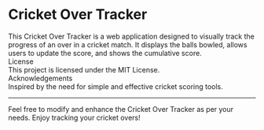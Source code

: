 # Cricket Over Tracker

This Cricket Over Tracker is a web application designed to visually track the progress of an over in a cricket match. It displays the balls bowled, allows users to update the score, and shows the cumulative score.
<br>
License<br>
This project is licensed under the MIT License.
<br>
Acknowledgements<br>
Inspired by the need for simple and effective cricket scoring tools.<hr>
Feel free to modify and enhance the Cricket Over Tracker as per your needs. Enjoy tracking your cricket overs!
